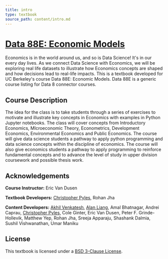 ```yaml
---
title: intro
type: textbook
source_path: content/intro.md
---
```


# <a href="https://data-88e.github.io"> Data 88E: Economic Models </a>

Economics is in the world around us, and so is Data Science! It's in our every day lives. As we connect Data Science with Economics, we will be exploring real life datasets to illustrate how Economics concepts are shaped and how decisions lead to real-life impacts. This is a textbook developed for UC Berkeley's course Data 88E: Economic Models. Data 88E is a generic course listing for Data 8 connector courses.


## Course Description

The idea for the class is to take students through a series of exercises to motivate and illustrate key concepts in Economics with examples in Python Jupyter notebooks. The class will cover concepts from Introductory Economics, MIcroeconomic Theory, Econometrics, Development Economics, Environmental Economics and Public Economics. The course will give data science students a pathway to apply python programming and data science concepts within the discipline of economics. The course will also give economics students a pathway to apply programming to reinforce fundamental concepts and to advance the level of study in upper division coursework and possible thesis work.

## Acknowledgements

**Course Instructor:** Eric Van Dusen

**Textbook Developers:** [Christopher Pyles](https://chrispyles.io), Rohan Jha

**Content Developers:** [Akhil Venkatesh](https://akhilv.webflow.io), [Alan Liang](http://alanliang.me/), Amal Bhatnagar, Andrei Caprau, [Christopher Pyles](https://chrispyles.io), Cole Ginter, Eric Van Dusen, Peter F. Grinde-Hollevik, Matthew Yep, Rohan Jha, Sreeja Apparaju, Shashank Dalmia, Sushil Vishwanathan, Umar Maniku

## License

This textbook is licensed under a [BSD 3-Clause License](https://github.com/ds-connectors/econ-models-textbook/blob/master/LICENSE).
